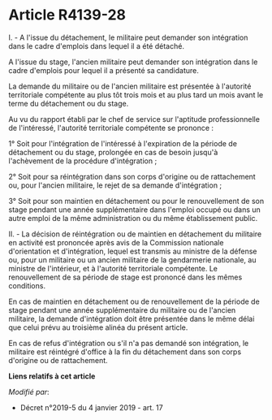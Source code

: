 # Article R4139-28

I. - A l'issue du détachement, le militaire peut demander son intégration dans le cadre d'emplois dans lequel il a été
détaché.

A l'issue du stage, l'ancien militaire peut demander son intégration dans le cadre d'emplois pour lequel il a présenté sa
candidature.

La demande du militaire ou de l'ancien militaire est présentée à l'autorité territoriale compétente au plus tôt trois mois et
au plus tard un mois avant le terme du détachement ou du stage.

Au vu du rapport établi par le chef de service sur l'aptitude professionnelle de l'intéressé, l'autorité territoriale
compétente se prononce :

1° Soit pour l'intégration de l'intéressé à l'expiration de la période de détachement ou du stage, prolongée en cas de besoin
jusqu'à l'achèvement de la procédure d'intégration ;

2° Soit pour sa réintégration dans son corps d'origine ou de rattachement ou, pour l'ancien militaire, le rejet de sa demande
d'intégration ;

3° Soit pour son maintien en détachement ou pour le renouvellement de son stage pendant une année supplémentaire dans
l'emploi occupé ou dans un autre emploi de la même administration ou du même établissement public.

II. - La décision de réintégration ou de maintien en détachement du militaire en activité est prononcée après avis de la
Commission nationale d'orientation et d'intégration, lequel est transmis au ministre de la défense ou, pour un militaire ou
un ancien militaire de la gendarmerie nationale, au ministre de l'intérieur, et à l'autorité territoriale compétente. Le
renouvellement de sa période de stage est prononcé dans les mêmes conditions.

En cas de maintien en détachement ou de renouvellement de la période de stage pendant une année supplémentaire du militaire
ou de l'ancien militaire, la demande d'intégration doit être présentée dans le même délai que celui prévu au troisième alinéa
du présent article.

En cas de refus d'intégration ou s'il n'a pas demandé son intégration, le militaire est réintégré d'office à la fin du
détachement dans son corps d'origine ou de rattachement.

**Liens relatifs à cet article**

_Modifié par_:

  - Décret n°2019-5 du 4 janvier 2019 - art. 17
